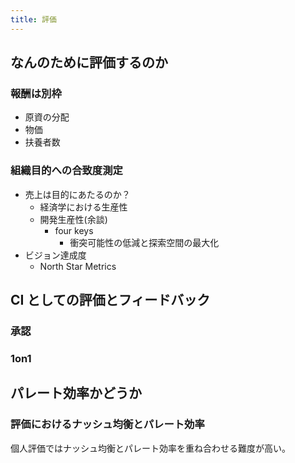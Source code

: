 ```yaml
---
title: 評価
---
```


## なんのために評価するのか

### 報酬は別枠

- 原資の分配
- 物価
- 扶養者数

### 組織目的への合致度測定

- 売上は目的にあたるのか？
  - 経済学における生産性
  - 開発生産性(余談)
    - four keys
      - 衝突可能性の低減と探索空間の最大化
- ビジョン達成度
  - North Star Metrics

## CI としての評価とフィードバック

### 承認

### 1on1

## パレート効率かどうか

### 評価におけるナッシュ均衡とパレート効率

個人評価ではナッシュ均衡とパレート効率を重ね合わせる難度が高い。
